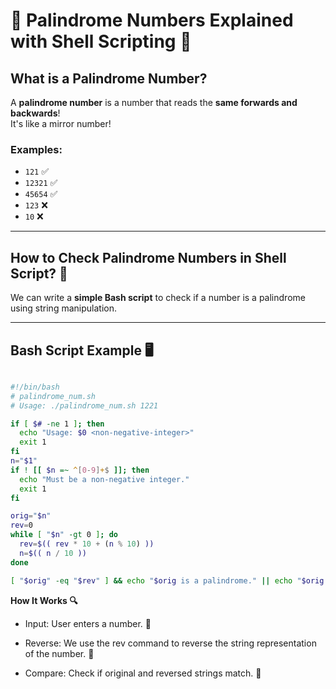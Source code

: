 # 🔢 Palindrome Numbers Explained with Shell Scripting 🐚

## What is a Palindrome Number?

A **palindrome number** is a number that reads the **same forwards and backwards**!  
It's like a mirror number!

### Examples:  
- `121` ✅  
- `12321` ✅  
- `45654` ✅  
- `123` ❌  
- `10` ❌  

---

## How to Check Palindrome Numbers in Shell Script? 🐚

We can write a **simple Bash script** to check if a number is a palindrome using string manipulation.

---

## Bash Script Example 🖥️

```bash

#!/bin/bash
# palindrome_num.sh
# Usage: ./palindrome_num.sh 1221

if [ $# -ne 1 ]; then
  echo "Usage: $0 <non-negative-integer>"
  exit 1
fi
n="$1"
if ! [[ $n =~ ^[0-9]+$ ]]; then
  echo "Must be a non-negative integer."
  exit 1
fi

orig="$n"
rev=0
while [ "$n" -gt 0 ]; do
  rev=$(( rev * 10 + (n % 10) ))
  n=$(( n / 10 ))
done

[ "$orig" -eq "$rev" ] && echo "$orig is a palindrome." || echo "$orig is NOT a palindrome."

```

**How It Works 🔍**

- Input: User enters a number. 📝

- Reverse: We use the rev command to reverse the string representation of the number. 🔄

- Compare: Check if original and reversed strings match. 🤝

